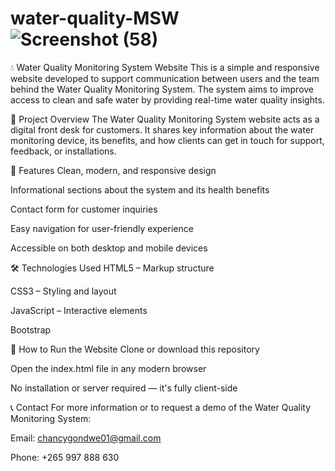 # water-quality-MSW![Screenshot (58)](https://github.com/user-attachments/assets/3cd8a62d-8dfb-44b3-a876-acde6c7d3ac0)
💧 Water Quality Monitoring System Website
This is a simple and responsive website developed to support communication between users and the team behind the Water Quality Monitoring System. The system aims to improve access to clean and safe water by providing real-time water quality insights.

🌟 Project Overview
The Water Quality Monitoring System website acts as a digital front desk for customers. It shares key information about the water monitoring device, its benefits, and how clients can get in touch for support, feedback, or installations.

🧩 Features
Clean, modern, and responsive design

Informational sections about the system and its health benefits

Contact form for customer inquiries

Easy navigation for user-friendly experience

Accessible on both desktop and mobile devices

🛠️ Technologies Used
HTML5 – Markup structure

CSS3 – Styling and layout

JavaScript – Interactive elements

Bootstrap 

🚀 How to Run the Website
Clone or download this repository

Open the index.html file in any modern browser

No installation or server required — it's fully client-side



📞 Contact
For more information or to request a demo of the Water Quality Monitoring System:

Email: chancygondwe01@gmail.com

Phone: +265 997 888 630
